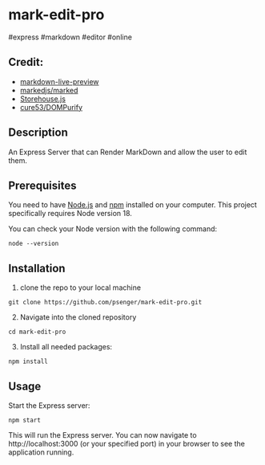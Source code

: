 # mark-edit-pro
#express #markdown #editor #online

## Credit:

* [markdown-live-preview](https://github.com/tanabe/markdown-live-preview)
* [markedjs/marked](https://github.com/markedjs/marked)
* [Storehouse.js](https://github.com/tanabe/Storehouse-js)
* [cure53/DOMPurify](https://github.com/cure53/DOMPurify)

## Description

An Express Server that can Render MarkDown and allow the user to edit them.

## Prerequisites

You need to have [Node.js](https://nodejs.org/en/) and [npm](https://www.npmjs.com/) installed on your computer. This project specifically requires Node version 18.

You can check your Node version with the following command:

```shell
node --version
```

## Installation 

1. clone the repo to your local machine
```shell
git clone https://github.com/psenger/mark-edit-pro.git
```
2. Navigate into the cloned repository
```shell
cd mark-edit-pro
```
3. Install all needed packages:
```shell
npm install
```

## Usage

Start the Express server:

```shell
npm start
```
This will run the Express server. You can now navigate to http://localhost:3000 (or your specified port) in your browser to see the application running.
